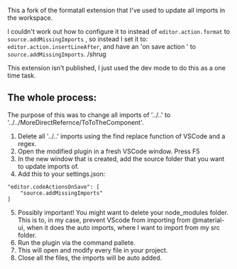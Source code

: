 This a fork of the formatall extension that I've used to update all imports in the workspace. 

I couldn't work out how to configure it to instead of `editor.action.format` to `source.addMissingImports` , so instead I set it to: `editor.action.insertLineAfter`, and have an 'on save action ' to `source.addMissingImports`. /shrug

This extension isn't published, I just used the dev mode to do this as a one time task. 

## The whole process: 

The purpose of this was to change all imports of '../..' to '../../MoreDirectRefernce/ToToTheComponent'. 

1. Delete all '../..' imports using the find replace function of VSCode and a regex. 
2. Open the modified plugin in a fresh VSCode window. Press F5
3. In the new window that is created, add the source folder that you want to update imports of. 
4. Add this to your settings.json: 
```
"editor.codeActionsOnSave": [
    "source.addMissingImports"
]
```
5. Possibly important! You might want to delete your node_modules folder. This is to, in my case, prevent VScode from importing from @material-ui, when it does the auto imports, where I want to import from my src folder. 
6. Run the plugin via the command pallete. 
7. This will open and modify every file in your project. 
8. Close all the files, the imports will be auto added. 

